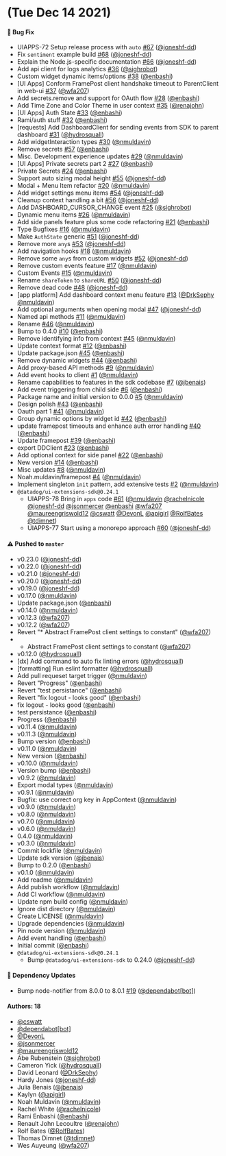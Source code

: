 # (Tue Dec 14 2021)

#### 🐛 Bug Fix

- UIAPPS-72 Setup release process with `auto` [#67](https://github.com/DataDog/apps/pull/67) ([@joneshf-dd](https://github.com/joneshf-dd))
- Fix `sentiment` example build [#68](https://github.com/DataDog/apps/pull/68) ([@joneshf-dd](https://github.com/joneshf-dd))
- Explain the Node.js-specific documentation [#66](https://github.com/DataDog/apps/pull/66) ([@joneshf-dd](https://github.com/joneshf-dd))
- Add api client for logs analytics [#36](https://github.com/DataDog/apps/pull/36) ([@sighrobot](https://github.com/sighrobot))
- Custom widget dynamic items/options [#38](https://github.com/DataDog/apps/pull/38) ([@enbashi](https://github.com/enbashi))
- [UI Apps] Conform FramePost client handshake timeout to ParentClient in web-ui [#37](https://github.com/DataDog/apps/pull/37) ([@wfa207](https://github.com/wfa207))
- Add secrets.remove and support for OAuth flow [#28](https://github.com/DataDog/apps/pull/28) ([@enbashi](https://github.com/enbashi))
- Add Time Zone and Color Theme in user context [#35](https://github.com/DataDog/apps/pull/35) ([@renajohn](https://github.com/renajohn))
- [UI Apps] Auth State [#33](https://github.com/DataDog/apps/pull/33) ([@enbashi](https://github.com/enbashi))
- Rami/auth stuff [#32](https://github.com/DataDog/apps/pull/32) ([@enbashi](https://github.com/enbashi))
- [requests] Add DashboardClient for sending events from SDK to parent dashboard [#31](https://github.com/DataDog/apps/pull/31) ([@hydrosquall](https://github.com/hydrosquall))
- Add widgetInteraction types [#30](https://github.com/DataDog/apps/pull/30) ([@nmuldavin](https://github.com/nmuldavin))
- Remove secrets [#57](https://github.com/DataDog/apps/pull/57) ([@enbashi](https://github.com/enbashi))
- Misc. Development experience updates [#29](https://github.com/DataDog/apps/pull/29) ([@nmuldavin](https://github.com/nmuldavin))
- [UI Apps] Private secrets part 2 [#27](https://github.com/DataDog/apps/pull/27) ([@enbashi](https://github.com/enbashi))
- Private Secrets [#24](https://github.com/DataDog/apps/pull/24) ([@enbashi](https://github.com/enbashi))
- Support auto sizing modal height [#55](https://github.com/DataDog/apps/pull/55) ([@joneshf-dd](https://github.com/joneshf-dd))
- Modal + Menu Item refactor [#20](https://github.com/DataDog/apps/pull/20) ([@nmuldavin](https://github.com/nmuldavin))
- Add widget settings menu items [#54](https://github.com/DataDog/apps/pull/54) ([@joneshf-dd](https://github.com/joneshf-dd))
- Cleanup context handling a bit [#56](https://github.com/DataDog/apps/pull/56) ([@joneshf-dd](https://github.com/joneshf-dd))
- Add DASHBOARD_CURSOR_CHANGE event [#25](https://github.com/DataDog/apps/pull/25) ([@sighrobot](https://github.com/sighrobot))
- Dynamic menu items [#26](https://github.com/DataDog/apps/pull/26) ([@nmuldavin](https://github.com/nmuldavin))
- Add side panels feature plus some code refactoring [#21](https://github.com/DataDog/apps/pull/21) ([@enbashi](https://github.com/enbashi))
- Type Bugfixes [#16](https://github.com/DataDog/apps/pull/16) ([@nmuldavin](https://github.com/nmuldavin))
- Make `AuthState` generic [#51](https://github.com/DataDog/apps/pull/51) ([@joneshf-dd](https://github.com/joneshf-dd))
- Remove more `any`s [#53](https://github.com/DataDog/apps/pull/53) ([@joneshf-dd](https://github.com/joneshf-dd))
- Add navigation hooks [#18](https://github.com/DataDog/apps/pull/18) ([@nmuldavin](https://github.com/nmuldavin))
- Remove some `any`s from custom widgets [#52](https://github.com/DataDog/apps/pull/52) ([@joneshf-dd](https://github.com/joneshf-dd))
- Remove custom events feature [#17](https://github.com/DataDog/apps/pull/17) ([@nmuldavin](https://github.com/nmuldavin))
- Custom Events [#15](https://github.com/DataDog/apps/pull/15) ([@nmuldavin](https://github.com/nmuldavin))
- Rename `shareToken` to `shareURL` [#50](https://github.com/DataDog/apps/pull/50) ([@joneshf-dd](https://github.com/joneshf-dd))
- Remove dead code [#48](https://github.com/DataDog/apps/pull/48) ([@joneshf-dd](https://github.com/joneshf-dd))
- [app platform] Add dashboard context menu feature [#13](https://github.com/DataDog/apps/pull/13) ([@DrkSephy](https://github.com/DrkSephy) [@nmuldavin](https://github.com/nmuldavin))
- Add optional arguments when opening modal [#47](https://github.com/DataDog/apps/pull/47) ([@joneshf-dd](https://github.com/joneshf-dd))
- Named api methods [#11](https://github.com/DataDog/apps/pull/11) ([@nmuldavin](https://github.com/nmuldavin))
- Rename [#46](https://github.com/DataDog/apps/pull/46) ([@nmuldavin](https://github.com/nmuldavin))
- Bump to 0.4.0 [#10](https://github.com/DataDog/apps/pull/10) ([@enbashi](https://github.com/enbashi))
- Remove identifying info from context [#45](https://github.com/DataDog/apps/pull/45) ([@nmuldavin](https://github.com/nmuldavin))
- Update context format [#12](https://github.com/DataDog/apps/pull/12) ([@enbashi](https://github.com/enbashi))
- Update package.json [#45](https://github.com/DataDog/apps/pull/45) ([@enbashi](https://github.com/enbashi))
- Remove dynamic widgets [#44](https://github.com/DataDog/apps/pull/44) ([@enbashi](https://github.com/enbashi))
- Add proxy-based API methods [#9](https://github.com/DataDog/apps/pull/9) ([@nmuldavin](https://github.com/nmuldavin))
- Add event hooks to client [#1](https://github.com/DataDog/apps/pull/1) ([@nmuldavin](https://github.com/nmuldavin))
- Rename capabilities to features in the sdk codebase [#7](https://github.com/DataDog/apps/pull/7) ([@jbenais](https://github.com/jbenais))
- Add event triggering from child side [#6](https://github.com/DataDog/apps/pull/6) ([@enbashi](https://github.com/enbashi))
- Package name and initial version to 0.0.0 [#5](https://github.com/DataDog/apps/pull/5) ([@nmuldavin](https://github.com/nmuldavin))
- Design polish [#43](https://github.com/DataDog/apps/pull/43) ([@enbashi](https://github.com/enbashi))
- Oauth part 1 [#41](https://github.com/DataDog/apps/pull/41) ([@nmuldavin](https://github.com/nmuldavin))
- Group dynamic options by widget id [#42](https://github.com/DataDog/apps/pull/42) ([@enbashi](https://github.com/enbashi))
- update framepost timeouts and enhance auth error handling [#40](https://github.com/DataDog/apps/pull/40) ([@enbashi](https://github.com/enbashi))
- Update framepost [#39](https://github.com/DataDog/apps/pull/39) ([@enbashi](https://github.com/enbashi))
- export DDClient [#23](https://github.com/DataDog/apps/pull/23) ([@enbashi](https://github.com/enbashi))
- Add optional context for side panel [#22](https://github.com/DataDog/apps/pull/22) ([@enbashi](https://github.com/enbashi))
- New version [#14](https://github.com/DataDog/apps/pull/14) ([@enbashi](https://github.com/enbashi))
- Misc updates [#8](https://github.com/DataDog/apps/pull/8) ([@nmuldavin](https://github.com/nmuldavin))
- Noah.muldavin/framepost [#4](https://github.com/DataDog/apps/pull/4) ([@nmuldavin](https://github.com/nmuldavin))
- Implement singleton `init` pattern, add extensive tests [#2](https://github.com/DataDog/apps/pull/2) ([@nmuldavin](https://github.com/nmuldavin))
- `@datadog/ui-extensions-sdk@0.24.1`
  - UIAPPS-78 Bring in `apps` code [#61](https://github.com/DataDog/apps/pull/61) ([@nmuldavin](https://github.com/nmuldavin) [@rachelnicole](https://github.com/rachelnicole) [@joneshf-dd](https://github.com/joneshf-dd) [@jsonmercer](https://github.com/jsonmercer) [@enbashi](https://github.com/enbashi) [@wfa207](https://github.com/wfa207) [@maureengriswold12](https://github.com/maureengriswold12) [@cswatt](https://github.com/cswatt) [@DevonL](https://github.com/DevonL) [@apigirl](https://github.com/apigirl) [@RolfBates](https://github.com/RolfBates) [@tdimnet](https://github.com/tdimnet))
  - UIAPPS-77 Start using a monorepo approach [#60](https://github.com/DataDog/apps/pull/60) ([@joneshf-dd](https://github.com/joneshf-dd))

#### ⚠️ Pushed to `master`

- v0.23.0 ([@joneshf-dd](https://github.com/joneshf-dd))
- v0.22.0 ([@joneshf-dd](https://github.com/joneshf-dd))
- v0.21.0 ([@joneshf-dd](https://github.com/joneshf-dd))
- v0.20.0 ([@joneshf-dd](https://github.com/joneshf-dd))
- v0.19.0 ([@joneshf-dd](https://github.com/joneshf-dd))
- v0.17.0 ([@nmuldavin](https://github.com/nmuldavin))
- Update package.json ([@enbashi](https://github.com/enbashi))
- v0.14.0 ([@nmuldavin](https://github.com/nmuldavin))
- v0.12.3 ([@wfa207](https://github.com/wfa207))
- v0.12.2 ([@wfa207](https://github.com/wfa207))
- Revert "* Abstract FramePost client settings to constant" ([@wfa207](https://github.com/wfa207))
- * Abstract FramePost client settings to constant ([@wfa207](https://github.com/wfa207))
- v0.12.0 ([@hydrosquall](https://github.com/hydrosquall))
- [dx] Add command to auto fix linting errors ([@hydrosquall](https://github.com/hydrosquall))
- [formatting] Run eslint formatter ([@hydrosquall](https://github.com/hydrosquall))
- Add pull requeset target trigger ([@nmuldavin](https://github.com/nmuldavin))
- Revert "Progress" ([@enbashi](https://github.com/enbashi))
- Revert "test persistance" ([@enbashi](https://github.com/enbashi))
- Revert "fix logout - looks good" ([@enbashi](https://github.com/enbashi))
- fix logout - looks good ([@enbashi](https://github.com/enbashi))
- test persistance ([@enbashi](https://github.com/enbashi))
- Progress ([@enbashi](https://github.com/enbashi))
- v0.11.4 ([@nmuldavin](https://github.com/nmuldavin))
- v0.11.3 ([@nmuldavin](https://github.com/nmuldavin))
- Bump version ([@enbashi](https://github.com/enbashi))
- v0.11.0 ([@nmuldavin](https://github.com/nmuldavin))
- New version ([@enbashi](https://github.com/enbashi))
- v0.10.0 ([@nmuldavin](https://github.com/nmuldavin))
- Version bump ([@enbashi](https://github.com/enbashi))
- v0.9.2 ([@nmuldavin](https://github.com/nmuldavin))
- Export modal types ([@nmuldavin](https://github.com/nmuldavin))
- v0.9.1 ([@nmuldavin](https://github.com/nmuldavin))
- Bugfix: use correct org key in AppContext ([@nmuldavin](https://github.com/nmuldavin))
- v0.9.0 ([@nmuldavin](https://github.com/nmuldavin))
- v0.8.0 ([@nmuldavin](https://github.com/nmuldavin))
- v0.7.0 ([@nmuldavin](https://github.com/nmuldavin))
- v0.6.0 ([@nmuldavin](https://github.com/nmuldavin))
- 0.4.0 ([@nmuldavin](https://github.com/nmuldavin))
- v0.3.0 ([@nmuldavin](https://github.com/nmuldavin))
- Commit lockfile ([@nmuldavin](https://github.com/nmuldavin))
- Update sdk version ([@jbenais](https://github.com/jbenais))
- Bump to 0.2.0 ([@enbashi](https://github.com/enbashi))
- v0.1.0 ([@nmuldavin](https://github.com/nmuldavin))
- Add readme ([@nmuldavin](https://github.com/nmuldavin))
- Add publish workflow ([@nmuldavin](https://github.com/nmuldavin))
- Add CI workflow ([@nmuldavin](https://github.com/nmuldavin))
- Update npm build config ([@nmuldavin](https://github.com/nmuldavin))
- Ignore dist directory ([@nmuldavin](https://github.com/nmuldavin))
- Create LICENSE ([@nmuldavin](https://github.com/nmuldavin))
- Upgrade dependencies ([@nmuldavin](https://github.com/nmuldavin))
- Pin node version ([@nmuldavin](https://github.com/nmuldavin))
- Add event handling ([@enbashi](https://github.com/enbashi))
- Initial commit ([@enbashi](https://github.com/enbashi))
- `@datadog/ui-extensions-sdk@0.24.1`
  - Bump `@datadog/ui-extensions-sdk` to 0.24.0 ([@joneshf-dd](https://github.com/joneshf-dd))

#### 🔩 Dependency Updates

- Bump node-notifier from 8.0.0 to 8.0.1 [#19](https://github.com/DataDog/apps/pull/19) ([@dependabot[bot]](https://github.com/dependabot[bot]))

#### Authors: 18

- [@cswatt](https://github.com/cswatt)
- [@dependabot[bot]](https://github.com/dependabot[bot])
- [@DevonL](https://github.com/DevonL)
- [@jsonmercer](https://github.com/jsonmercer)
- [@maureengriswold12](https://github.com/maureengriswold12)
- Abe Rubenstein ([@sighrobot](https://github.com/sighrobot))
- Cameron Yick ([@hydrosquall](https://github.com/hydrosquall))
- David Leonard ([@DrkSephy](https://github.com/DrkSephy))
- Hardy Jones ([@joneshf-dd](https://github.com/joneshf-dd))
- Julia Benais ([@jbenais](https://github.com/jbenais))
- Kaylyn ([@apigirl](https://github.com/apigirl))
- Noah Muldavin ([@nmuldavin](https://github.com/nmuldavin))
- Rachel White ([@rachelnicole](https://github.com/rachelnicole))
- Rami Enbashi ([@enbashi](https://github.com/enbashi))
- Renault John Lecoultre ([@renajohn](https://github.com/renajohn))
- Rolf Bates ([@RolfBates](https://github.com/RolfBates))
- Thomas Dimnet ([@tdimnet](https://github.com/tdimnet))
- Wes Auyeung ([@wfa207](https://github.com/wfa207))
